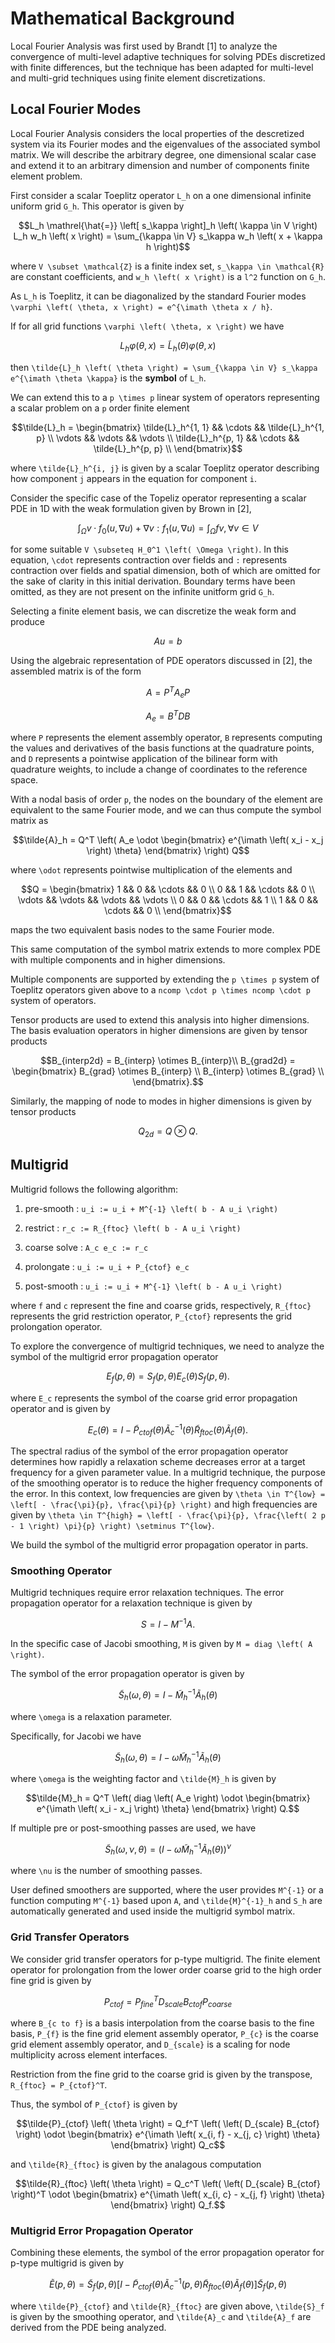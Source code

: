 # Mathematical Background

Local Fourier Analysis was first used by Brandt [1] to analyze the convergence of multi-level adaptive techniques for solving PDEs discretized with finite differences, but the technique has been adapted for multi-level and multi-grid techniques using finite element discretizations.

## Local Fourier Modes

Local Fourier Analysis considers the local properties of the descretized system via its Fourier modes and the eigenvalues of the associated symbol matrix.
We will describe the arbitrary degree, one dimensional scalar case and extend it to an arbitrary dimension and number of components finite element problem.

First consider a scalar Toeplitz operator ``L_h`` on a one dimensional infinite uniform grid ``G_h``.
This operator is given by

```math
L_h \mathrel{\hat{=}} \left[ s_\kappa \right]_h \left( \kappa \in V \right)

L_h w_h \left( x \right) = \sum_{\kappa \in V} s_\kappa w_h \left( x + \kappa h \right)
```

where ``V \subset \mathcal{Z}`` is a finite index set, ``s_\kappa \in \mathcal{R}`` are constant coefficients, and ``w_h \left( x \right)`` is a ``l^2`` function on ``G_h``.

As ``L_h`` is Toeplitz, it can be diagonalized by the standard Fourier modes ``\varphi \left( \theta, x \right) = e^{\imath \theta x / h}``.

If for all grid functions ``\varphi \left( \theta, x \right)`` we have

```math
L_h \varphi \left( \theta, x \right) = \tilde{L}_h \left( \theta \right) \varphi \left( \theta, x \right)
```

then ``\tilde{L}_h \left( \theta \right) = \sum_{\kappa \in V} s_\kappa e^{\imath \theta \kappa}`` is the **symbol** of ``L_h``.

We can extend this to a ``p \times p`` linear system of operators representing a scalar problem on a ``p`` order finite element

```math
\tilde{L}_h =
\begin{bmatrix}
    \tilde{L}_h^{1, 1}  &&  \cdots  &&  \tilde{L}_h^{1, p}  \\
    \vdots              &&  \vdots  &&  \vdots              \\
    \tilde{L}_h^{p, 1}  &&  \cdots  &&  \tilde{L}_h^{p, p}  \\
\end{bmatrix}
```

where ``\tilde{L}_h^{i, j}`` is given by a scalar Toeplitz operator describing how component ``j`` appears in the equation for component ``i``.

Consider the specific case of the Topeliz operator representing a scalar PDE in 1D with the weak formulation given by Brown in [2],

```math
\int_{\Omega} v \cdot f_0 \left( u, \nabla u \right) + \nabla v : f_1 \left( u, \nabla u \right) = \int_{\Omega} f v, \forall v \in V
```

for some suitable ``V \subseteq H_0^1 \left( \Omega \right)``.
In this equation, ``\cdot`` represents contraction over fields and ``:`` represents contraction over fields and spatial dimension, both of which are omitted for the sake of clarity in this initial derivation.
Boundary terms have been omitted, as they are not present on the infinite unitform grid ``G_h``.

Selecting a finite element basis, we can discretize the weak form and produce

```math
A u = b
```

Using the algebraic representation of PDE operators discussed in [2], the assembled matrix is of the form

```math
A = P^T A_e P
```

```math
A_e = B^T D B
```

where ``P`` represents the element assembly operator, ``B`` represents computing the values and derivatives of the basis functions at the quadrature points, and ``D`` represents a pointwise application of the bilinear form with quadrature weights, to include a change of coordinates to the reference space.

With a nodal basis of order ``p``, the nodes on the boundary of the element are equivalent to the same Fourier mode, and we can thus compute the symbol matrix as

```math
\tilde{A}_h = Q^T \left( A_e \odot
\begin{bmatrix}
    e^{\imath \left( x_i - x_j \right) \theta}
\end{bmatrix}
\right) Q
```

where ``\odot`` represents pointwise multiplication of the elements and

```math
Q =
\begin{bmatrix}
    1       &&  0       &&  \cdots  &&  0       \\
    0       &&  1       &&  \cdots  &&  0       \\
    \vdots  &&  \vdots  &&  \vdots  &&  \vdots  \\
    0       &&  0       &&  \cdots  &&  1       \\
    1       &&  0       &&  \cdots  &&  0       \\
\end{bmatrix}
```

maps the two equivalent basis nodes to the same Fourier mode.

This same computation of the symbol matrix extends to more complex PDE with multiple components and in higher dimensions.

Multiple components are supported by extending the ``p \times p`` system of Toeplitz operators given above to a ``ncomp \cdot p \times ncomp \cdot p`` system of operators.

Tensor products are used to extend this analysis into higher dimensions.
The basis evaluation operators in higher dimensions are given by tensor products

```math
B_{interp2d} = B_{interp} \otimes B_{interp}\\
B_{grad2d} =
\begin{bmatrix}
    B_{grad} \otimes B_{interp}  \\
    B_{interp} \otimes B_{grad}  \\
\end{bmatrix}.
```

Similarly, the mapping of node to modes in higher dimensions is given by tensor products

```math
Q_{2d} = Q \otimes Q.
```

## Multigrid

Multigrid follows the following algorithm:

1. pre-smooth   : ``u_i := u_i + M^{-1} \left( b - A u_i \right)``

2. restrict     : ``r_c := R_{ftoc} \left( b - A u_i \right)``

3. coarse solve : ``A_c e_c := r_c``

4. prolongate   : ``u_i := u_i + P_{ctof} e_c``

5. post-smooth  : ``u_i := u_i + M^{-1} \left( b - A u_i \right)``

where ``f`` and ``c`` represent the fine and coarse grids, respectively, ``R_{ftoc}`` represents the grid restriction operator, ``P_{ctof}`` represents the grid prolongation operator.

To explore the convergence of multigrid techniques, we need to analyze the symbol of the multigrid error propagation operator

```math
E_f \left( p, \theta \right) = S_f \left( p, \theta \right) E_c \left( \theta \right) S_f \left( p, \theta \right).
```

where ``E_c`` represents the symbol of the coarse grid error propagation operator and is given by

```math
E_c \left( \theta \right) = I - \tilde{P}_{ctof} \left( \theta \right) \tilde{A}_c^{-1} \left( \theta \right) \tilde{R}_{ftoc} \left( \theta \right) \tilde{A}_f \left( \theta \right).
```

The spectral radius of the symbol of the error propagation operator determines how rapidly a relaxation scheme decreases error at a target frequency for a given parameter value.
In a multigrid technique, the purpose of the smoothing operator is to reduce the higher frequency components of the error.
In this context, low frequencies are given by ``\theta \in T^{low} = \left[ - \frac{\pi}{p}, \frac{\pi}{p} \right)`` and high frequencies are given by ``\theta \in T^{high} = \left[ - \frac{\pi}{p}, \frac{\left( 2 p - 1 \right) \pi}{p} \right) \setminus T^{low}``.

We build the symbol of the multigrid error propagation operator in parts.

### Smoothing Operator

Multigrid techniques require error relaxation techniques.
The error propagation operator for a relaxation technique is given by

```math
S = I - M^{-1} A.
```

In the specific case of Jacobi smoothing, ``M`` is given by ``M = diag \left( A \right)``.

The symbol of the error propagation operator is given by

```math
\tilde{S}_h \left( \omega, \theta \right) = I - \tilde{M}_h^{-1} \tilde{A}_h \left( \theta \right)
```

where ``\omega`` is a relaxation parameter.

Specifically, for Jacobi we have

```math
\tilde{S}_h \left( \omega, \theta \right) = I - \omega \tilde{M}_h^{-1} \tilde{A}_h \left( \theta \right)
```

where ``\omega`` is the weighting factor and ``\tilde{M}_h`` is given by

```math
\tilde{M}_h = Q^T \left( diag \left( A_e \right) \odot
\begin{bmatrix}
    e^{\imath \left( x_i - x_j \right) \theta}
\end{bmatrix}
\right) Q.
```

If multiple pre or post-smoothing passes are used, we have

```math
\tilde{S}_h \left( \omega, \nu, \theta \right) = \left( I - \omega \tilde{M}_h^{-1} \tilde{A}_h \left( \theta \right) \right)^{\nu}
```

where ``\nu`` is the number of smoothing passes.

User defined smoothers are supported, where the user provides ``M^{-1}`` or a function computing ``M^{-1}`` based upon ``A``, and ``\tilde{M}^{-1}_h`` and ``S_h`` are automatically generated and used inside the multigrid symbol matrix.

### Grid Transfer Operators

We consider grid transfer operators for p-type multigrid.
The finite element operator for prolongation from the lower order coarse grid to the high order fine grid is given by 

```math
P_{ctof} = P_{fine}^T D_{scale} B_{c to f} P_{coarse}
```

where ``B_{c to f}`` is a basis interpolation from the coarse basis to the fine basis, ``P_{f}`` is the fine grid element assembly operator, ``P_{c}`` is the coarse grid element assembly operator, and ``D_{scale}`` is a scaling for node multiplicity across element interfaces.

Restriction from the fine grid to the coarse grid is given by the transpose, ``R_{ftoc} = P_{ctof}^T``.

Thus, the symbol of ``P_{ctof}`` is given by

```math
\tilde{P}_{ctof} \left( \theta \right) = Q_f^T \left( \left( D_{scale} B_{ctof} \right) \odot
\begin{bmatrix}
    e^{\imath \left( x_{i, f} - x_{j, c} \right) \theta}
\end{bmatrix}
\right) Q_c
```

and ``\tilde{R}_{ftoc}`` is given by the analagous computation

```math
\tilde{R}_{ftoc} \left( \theta \right) = Q_c^T \left( \left( D_{scale} B_{ctof} \right)^T \odot
\begin{bmatrix}
    e^{\imath \left( x_{i, c} - x_{j, f} \right) \theta}
\end{bmatrix}
\right) Q_f.
```

### Multigrid Error Propagation Operator

Combining these elements, the symbol of the error propagation operator for p-type multigrid is given by

```math
\tilde{E} \left( p, \theta \right) = \tilde{S}_f \left( p, \theta \right) \left[ I - \tilde{P}_{ctof} \left( \theta \right) \tilde{A}_c^{-1} \left( p, \theta \right) \tilde{R}_{ftoc} \left( \theta \right) \tilde{A}_f \left( \theta \right) \right] \tilde{S}_f \left( p , \theta \right)
```

where ``\tilde{P}_{ctof}`` and ``\tilde{R}_{ftoc}`` are given above, ``\tilde{S}_f`` is given by the smoothing operator, and ``\tilde{A}_c`` and ``\tilde{A}_f`` are derived from the PDE being analyzed.
